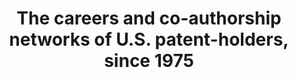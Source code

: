 ---
citation: ' Ronald Lai; Alexander D''Amour; Lee Fleming, 2010, "The careers and co-authorship
  networks of U.S. patent-holders, since 1975", https://doi.org/10.7910/DVN/YJUNUN,
  Harvard Dataverse, V3, UNF:5:daJuoNgCZlcYY8RqU+/j2Q== [fileUNF] '
description: 'The identification enables construction of social networks based on
  patent co-authorship. We will eventually provide descriptive statistics of individual
  and collaborative variables and illustrated examples of networks for an individual,
  an organization, a technology, and a region. The data and code will be publically
  available for community use and improvement and will enable updating as frequently
  as new patents are issued. '
doi: https://doi.org/10.7910/DVN/YJUNUN
record_creation_timestamp: 11/21/2020 17:20:46
shortname: co_authorship_careers
tags: coauthor network
terms_of_use: CC0 - "Public Domain Dedication"
title: The careers and co-authorship networks of U.S. patent-holders, since 1975
url: https://dataverse.harvard.edu/dataset.xhtml?persistentId=doi:10.7910/DVN/YJUNUN
uuid: 3e2ed123-d6c0-46af-8683-e23d64b04efc
---